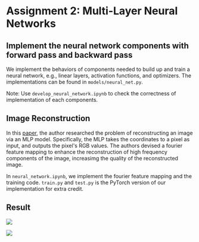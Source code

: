 # Assignment 2: Multi-Layer Neural Networks
## Implement the neural network components with forward pass and backward pass
We implement the behaviors of components needed to build up and train a neural network, e.g., linear layers, activation functions, and optimizers. The implementations can be found in `models/neural_net.py`.

Note: Use `develop_neural_network.ipynb` to check the correctness of implementation of each components.

## Image Reconstruction
In this [paper](https://bmild.github.io/fourfeat/), the author researched the problem of reconstructing an image via an MLP model. Specifically, the MLP takes the coordinates to a pixel as input, and outputs the pixel's RGB values. The authors devised a fourier feature mapping to enhance the reconstruction of high frequency components of the image, increasimg the quality of the reconstructed image. 

In `neural_network.ipynb`, we implement the fourier feature mapping and the training code. `train.py` and `test.py` is the PyTorch version of our implementation for extra credit.

## Result

![](https://i.imgur.com/bIP10FX.png)

![](https://i.imgur.com/X7wHOFl.png)